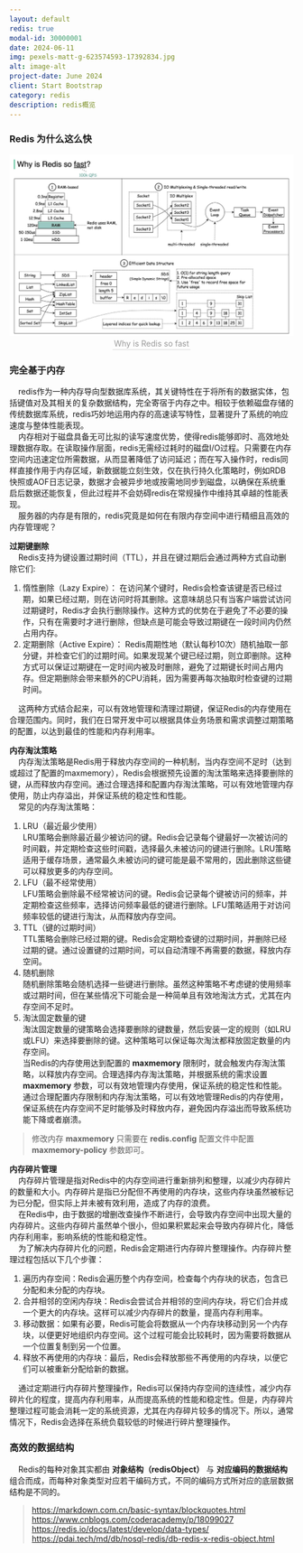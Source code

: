 ```yaml
---
layout: default
redis: true
modal-id: 30000001
date: 2024-06-11
img: pexels-matt-g-623574593-17392834.jpg
alt: image-alt
project-date: June 2024
client: Start Bootstrap
category: redis
description: redis概览
---
```


### Redis 为什么这么快

<center>   
<img src="img/redis/guide/whyRedisFast.png" class="img-responsive img-centered" alt="image-alt">
<div style="color:orange; border-bottom: 1px solid #d9d9d9;
    display: inline-block;
    color: #999;
    padding: 2px;">Why is Redis so fast</div>
</center> 

### 完全基于内存    

&nbsp;&nbsp;&nbsp;&nbsp;redis作为一种内存导向型数据库系统，其关键特性在于将所有的数据实体，包括键值对及其相关的复杂数据结构，完全寄宿于内存之中。相较于依赖磁盘存储的传统数据库系统，redis巧妙地运用内存的高速读写特性，显著提升了系统的响应速度与整体性能表现。  
&nbsp;&nbsp;&nbsp;&nbsp;内存相对于磁盘具备无可比拟的读写速度优势，使得redis能够即时、高效地处理数据存取。在读取操作层面，redis无需经过耗时的磁盘I/O过程。只需要在内存空间内迅速定位所需数据，从而显著降低了访问延迟；而在写入操作时，redis同样直接作用于内存区域，新数据能立刻生效，仅在执行持久化策略时，例如RDB快照或AOF日志记录，数据才会被异步地或按需地同步到磁盘，以确保在系统重启后数据还能恢复，但此过程并不会妨碍redis在常规操作中维持其卓越的性能表现。  
&nbsp;&nbsp;&nbsp;&nbsp;服务器的内存是有限的，redis究竟是如何在有限内存空间中进行精细且高效的内存管理呢？  

**过期键删除**  
&nbsp;&nbsp;&nbsp;&nbsp;Redis支持为键设置过期时间（TTL），并且在键过期后会通过两种方式自动删除它们:  

  1. 惰性删除（Lazy Expire）：
  在访问某个键时，Redis会检查该键是否已经过期，如果已经过期，则在访问时将其删除。这意味胡总只有当客户端尝试访问过期键时，Redis才会执行删除操作。这种方式的优势在于避免了不必要的操作，只有在需要时才进行删除，但缺点是可能会导致过期键在一段时间内仍然占用内存。    
  2. 定期删除（Active Expire）： 
  Redis周期性地（默认每秒10次）随机抽取一部分键，并检查它们的过期时间。如果发现某个键已经过期，则立即删除。这种方式可以保证过期键在一定时间内被及时删除，避免了过期键长时间占用内存。但定期删除会带来额外的CPU消耗，因为需要再每次抽取时检查键的过期时间。    

&nbsp;&nbsp;&nbsp;&nbsp;这两种方式结合起来，可以有效地管理和清理过期键，保证Redis的内存使用在合理范围内。同时，我们在日常开发中可以根据具体业务场景和需求调整过期策略的配置，以达到最佳的性能和内存利用率。  

**内存淘汰策略**  
&nbsp;&nbsp;&nbsp;&nbsp;内存淘汰策略是Redis用于释放内存空间的一种机制，当内存空间不足时（达到或超过了配置的maxmemory），Redis会根据预先设置的淘汰策略来选择要删除的键，从而释放内存空间。通过合理选择和配置内存淘汰策略，可以有效地管理内存使用，防止内存溢出，并保证系统的稳定性和性能。  
&nbsp;&nbsp;&nbsp;&nbsp;常见的内存淘汰策略：  
   1. LRU（最近最少使用）  
   LRU策略会删除最近最少被访问的键。Redis会记录每个键最好一次被访问的时间戳，并定期检查这些时间戳，选择最久未被访问的键进行删除。LRU策略适用于缓存场景，通常最久未被访问的键可能是最不常用的，因此删除这些键可以释放更多的内存空间。  
   2. LFU（最不经常使用）  
   LFU策略会删除最不经常被访问的键。Redis会记录每个键被访问的频率，并定期检查这些频率，选择访问频率最低的键进行删除。LFU策略适用于对访问频率较低的键进行淘汰，从而释放内存空间。
   3. TTL（键的过期时间）  
   TTL策略会删除已经过期的键。Redis会定期检查键的过期时间，并删除已经过期的键。通过设置键的过期时间，可以自动清理不再需要的数据，释放内存空间。
   4. 随机删除  
   随机删除策略会随机选择一些键进行删除。虽然这种策略不考虑键的使用频率或过期时间，但在某些情况下可能会是一种简单且有效地淘汰方式，尤其在内存空间不足时。
   5. 淘汰固定数量的键  
   淘汰固定数量的键策略会选择要删除的键数量，然后安装一定的规则（如LRU或LFU）来选择要删除的键。这种策略可以保证每次淘汰都释放固定数量的内存空间。  
   当Redis的内存使用达到配置的 **maxmemory** 限制时，就会触发内存淘汰策略，以释放内存空间。合理选择内存淘汰策略，并根据系统的需求设置 **maxmemory** 参数，可以有效地管理内存使用，保证系统的稳定性和性能。通过合理配置内存限制和内存淘汰策略，可以有效地管理Redis的内存使用，保证系统在内存空间不足时能够及时释放内存，避免因内存溢出而导致系统功能下降或者崩溃。  

> 修改内存 **maxmemory** 只需要在 **redis.config** 配置文件中配置 **maxmemory-policy** 参数即可。  

**内存碎片管理**  
&nbsp;&nbsp;&nbsp;&nbsp;内存碎片管理是指对Redis中的内存空间进行重新排列和整理，以减少内存碎片的数量和大小。内存碎片是指已分配但不再使用的内存块，这些内存块虽然被标记为已分配，但实际上并未被有效利用，造成了内存的浪费。  
&nbsp;&nbsp;&nbsp;&nbsp;在Redis中，由于数据的增删改查操作不断进行，会导致内存空间中出现大量的内存碎片。这些内存碎片虽然单个很小，但如果积累起来会导致内存碎片化，降低内存利用率，影响系统的性能和稳定性。  
&nbsp;&nbsp;&nbsp;&nbsp;为了解决内存碎片化的问题，Redis会定期进行内存碎片整理操作。内存碎片整理过程包括以下几个步骤：
   1. 遍历内存空间：Redis会遍历整个内存空间，检查每个内存块的状态，包含已分配和未分配的内存块。
   2. 合并相邻的空闲内存块：Redis会尝试合并相邻的空间内存块，将它们合并成一个更大的内存块。这样可以减少内存碎片的数量，提高内存利用率。
   3. 移动数据：如果有必要，Redis可能会将数据从一个内存块移动到另一个内存块，以便更好地组织内存空间。这个过程可能会比较耗时，因为需要将数据从一个位置复制到另一个位置。
   4. 释放不再使用的内存块：最后，Redis会释放那些不再使用的内存块，以便它们可以被重新分配给新的数据。  

&nbsp;&nbsp;&nbsp;&nbsp;通过定期进行内存碎片整理操作，Redis可以保持内存空间的连续性，减少内存碎片化的程度，提高内存利用率，从而提高系统的性能和稳定性。但是，内存碎片整理过程可能会消耗一定的系统资源，尤其在内存碎片较多的情况下。所以，通常情况下，Redis会选择在系统负载较低的时候进行碎片整理操作。  

### 高效的数据结构

&nbsp;&nbsp;&nbsp;&nbsp;Redis的每种对象其实都由 **对象结构（redisObject）** 与 **对应编码的数据结构** 组合而成，而每种对象类型对应若干编码方式，不同的编码方式所对应的底层数据结构是不同的。  

> https://markdown.com.cn/basic-syntax/blockquotes.html
> https://www.cnblogs.com/coderacademy/p/18099027
> https://redis.io/docs/latest/develop/data-types/
> https://pdai.tech/md/db/nosql-redis/db-redis-x-redis-object.html